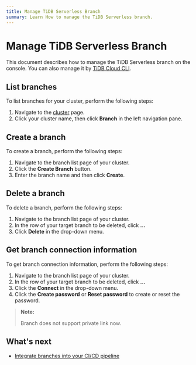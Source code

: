 ```yaml
---
title: Manage TiDB Serverless Branch
summary: Learn How to manage the TiDB Serverless branch.
---
```


# Manage TiDB Serverless Branch

This document describes how to manage the TiDB Serverless branch on the console. You can also manage it by [TiDB Cloud CLI](/tidb-cloud/cli-reference.md).

## List branches

To list branches for your cluster, perform the following steps:

1. Navigate to the [cluster](https://tidbcloud.com/console/clusters) page.
2. Click your cluster name, then click **Branch** in the left navigation pane.

## Create a branch

To create a branch, perform the following steps:

1. Navigate to the branch list page of your cluster.
2. Click the **Create Branch** button.
3. Enter the branch name and then click **Create**.

## Delete a branch

To delete a branch, perform the following steps:

1. Navigate to the branch list page of your cluster.
2. In the row of your target branch to be deleted, click **...**
3. Click **Delete** in the drop-down menu.

## Get branch connection information

To get branch connection information, perform the following steps:

1. Navigate to the branch list page of your cluster.
2. In the row of your target branch to be deleted, click **...**
3. Click the **Connect** in the drop-down menu.
4. Click the **Create password** or **Reset password** to create or reset the password.

> **Note:**
>
> Branch does not support private link now.

## What's next

- [Integrate branches into your CI/CD pipeline](/tidb-cloud/branch-github-integration.md)
